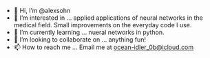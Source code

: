 - 👋 Hi, I’m @alexsohn
- 👀 I’m interested in ... applied applications of neural networks in the medical field. Small improvements on the everyday code I use. 
- 🌱 I’m currently learning ... nueral networks in python.
- 💞️ I’m looking to collaborate on ... anything fun!
- 📫 How to reach me ... Email me at ocean-idler_0b@icloud.com
